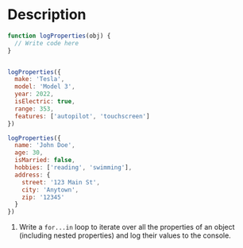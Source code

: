 # Description

```js
function logProperties(obj) {
  // Write code here
}


logProperties({
  make: 'Tesla',
  model: 'Model 3',
  year: 2022,
  isElectric: true,
  range: 353,
  features: ['autopilot', 'touchscreen']
})

logProperties({
  name: 'John Doe',
  age: 30,
  isMarried: false,
  hobbies: ['reading', 'swimming'],
  address: {
    street: '123 Main St',
    city: 'Anytown',
    zip: '12345'
  }
})
```

1. Write a `for...in` loop to iterate over all the properties of an object (including nested properties) and log their values to the console.
